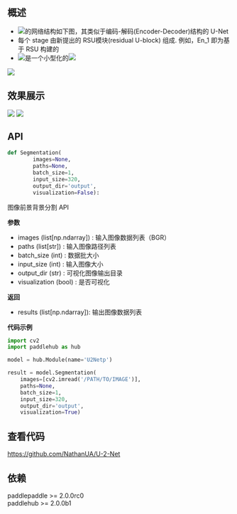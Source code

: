 ## 概述
* ![](http://latex.codecogs.com/svg.latex?U^2Net)的网络结构如下图，其类似于编码-解码(Encoder-Decoder)结构的 U-Net
* 每个 stage 由新提出的 RSU模块(residual U-block) 组成. 例如，En_1 即为基于 RSU 构建的
* ![](http://latex.codecogs.com/svg.latex?U^2Net^+)是一个小型化的![](http://latex.codecogs.com/svg.latex?U^2Net)

![](https://ai-studio-static-online.cdn.bcebos.com/999d37b4ffdd49dc9e3315b7cec7b2c6918fdd57c8594ced9dded758a497913d)

## 效果展示
![](https://ai-studio-static-online.cdn.bcebos.com/4d77bc3a05cf48bba6f67b797978f4cdf10f38288b9645d59393dd85cef58eff)
![](https://ai-studio-static-online.cdn.bcebos.com/d7839c7207024747b32e42e49f7881bd2554d8408ab44e669fb340b50d4e38de)

## API
```python
def Segmentation(
        images=None,
        paths=None,
        batch_size=1,
        input_size=320,
        output_dir='output',
        visualization=False):
```
图像前景背景分割 API

**参数**
* images (list[np.ndarray]) : 输入图像数据列表（BGR）
* paths (list[str]) : 输入图像路径列表
* batch_size (int) : 数据批大小
* input_size (int) : 输入图像大小
* output_dir (str) : 可视化图像输出目录
* visualization (bool) : 是否可视化

**返回**
* results (list[np.ndarray]): 输出图像数据列表

**代码示例**
```python
import cv2
import paddlehub as hub

model = hub.Module(name='U2Netp')

result = model.Segmentation(
    images=[cv2.imread('/PATH/TO/IMAGE')],
    paths=None,
    batch_size=1,
    input_size=320,
    output_dir='output',
    visualization=True)
```

## 查看代码
https://github.com/NathanUA/U-2-Net

## 依赖
paddlepaddle >= 2.0.0rc0  
paddlehub >= 2.0.0b1
